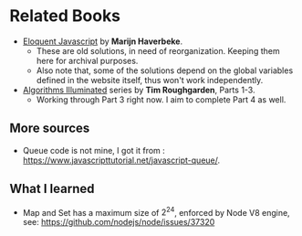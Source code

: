 # Related Books

- [Eloquent Javascript](https://eloquentjavascript.net/) by **Marijn Haverbeke**.
    - These are old solutions, in need of reorganization. Keeping them here for archival purposes.
    - Also note that, some of the solutions depend on the global variables defined in the website itself, thus won't work independently.
- [Algorithms Illuminated](https://algorithmsilluminated.org/) series by **Tim Roughgarden**, Parts 1-3.
    - Working through Part 3 right now. I aim to complete Part 4 as well.

## More sources
- Queue code is not mine, I got it from : https://www.javascripttutorial.net/javascript-queue/.

## What I learned
- Map and Set has a maximum size of $2^24$, enforced by Node V8 engine, see: https://github.com/nodejs/node/issues/37320